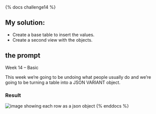 {% docs challenge14 %}
## My solution:
- Create a base table to insert the values.
- Create a second view with the objects.

## the prompt
Week 14 – Basic

This week we’re going to be undoing what people usually do and we’re going to be turning a table into a JSON VARIANT object.

### Result
![image showing each row as a json object](https://frostyfriday.org/wp-content/uploads/2022/09/result.png)
{% enddocs %}